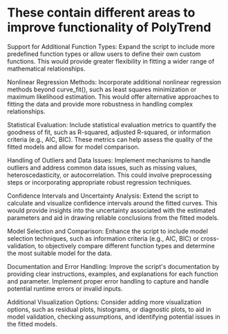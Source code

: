 # These contain different areas to improve functionality of PolyTrend

Support for Additional Function Types: Expand the script to include more predefined function types or allow users to define their own custom functions. This would provide greater flexibility in fitting a wider range of mathematical relationships.

Nonlinear Regression Methods: Incorporate additional nonlinear regression methods beyond curve_fit(), such as least squares minimization or maximum likelihood estimation. This would offer alternative approaches to fitting the data and provide more robustness in handling complex relationships.

Statistical Evaluation: Include statistical evaluation metrics to quantify the goodness of fit, such as R-squared, adjusted R-squared, or information criteria (e.g., AIC, BIC). These metrics can help assess the quality of the fitted models and allow for model comparison.

Handling of Outliers and Data Issues: Implement mechanisms to handle outliers and address common data issues, such as missing values, heteroscedasticity, or autocorrelation. This could involve preprocessing steps or incorporating appropriate robust regression techniques.

Confidence Intervals and Uncertainty Analysis: Extend the script to calculate and visualize confidence intervals around the fitted curves. This would provide insights into the uncertainty associated with the estimated parameters and aid in drawing reliable conclusions from the fitted models.

Model Selection and Comparison: Enhance the script to include model selection techniques, such as information criteria (e.g., AIC, BIC) or cross-validation, to objectively compare different function types and determine the most suitable model for the data.

Documentation and Error Handling: Improve the script's documentation by providing clear instructions, examples, and explanations for each function and parameter. Implement proper error handling to capture and handle potential runtime errors or invalid inputs.

Additional Visualization Options: Consider adding more visualization options, such as residual plots, histograms, or diagnostic plots, to aid in model validation, checking assumptions, and identifying potential issues in the fitted models.
